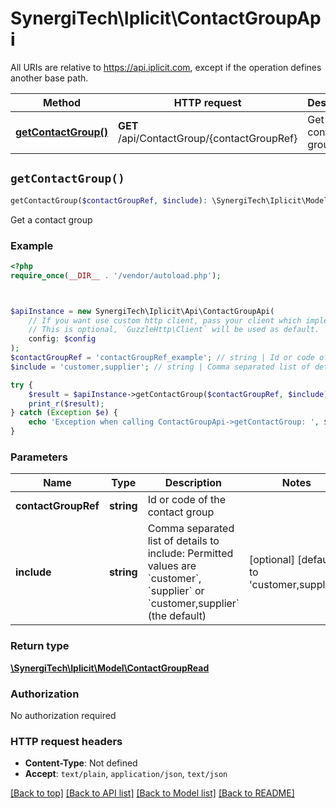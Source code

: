 # SynergiTech\Iplicit\ContactGroupApi

All URIs are relative to https://api.iplicit.com, except if the operation defines another base path.

| Method | HTTP request | Description |
| ------------- | ------------- | ------------- |
| [**getContactGroup()**](ContactGroupApi.md#getContactGroup) | **GET** /api/ContactGroup/{contactGroupRef} | Get a contact group |


## `getContactGroup()`

```php
getContactGroup($contactGroupRef, $include): \SynergiTech\Iplicit\Model\ContactGroupRead
```

Get a contact group

### Example

```php
<?php
require_once(__DIR__ . '/vendor/autoload.php');



$apiInstance = new SynergiTech\Iplicit\Api\ContactGroupApi(
    // If you want use custom http client, pass your client which implements `GuzzleHttp\ClientInterface`.
    // This is optional, `GuzzleHttp\Client` will be used as default.
    config: $config
);
$contactGroupRef = 'contactGroupRef_example'; // string | Id or code of the contact group
$include = 'customer,supplier'; // string | Comma separated list of details to include: Permitted values are `customer`, `supplier` or `customer,supplier` (the default)

try {
    $result = $apiInstance->getContactGroup($contactGroupRef, $include);
    print_r($result);
} catch (Exception $e) {
    echo 'Exception when calling ContactGroupApi->getContactGroup: ', $e->getMessage(), PHP_EOL;
}
```

### Parameters

| Name | Type | Description  | Notes |
| ------------- | ------------- | ------------- | ------------- |
| **contactGroupRef** | **string**| Id or code of the contact group | |
| **include** | **string**| Comma separated list of details to include: Permitted values are &#x60;customer&#x60;, &#x60;supplier&#x60; or &#x60;customer,supplier&#x60; (the default) | [optional] [default to &#39;customer,supplier&#39;] |

### Return type

[**\SynergiTech\Iplicit\Model\ContactGroupRead**](../Model/ContactGroupRead.md)

### Authorization

No authorization required

### HTTP request headers

- **Content-Type**: Not defined
- **Accept**: `text/plain`, `application/json`, `text/json`

[[Back to top]](#) [[Back to API list]](../../README.md#endpoints)
[[Back to Model list]](../../README.md#models)
[[Back to README]](../../README.md)
